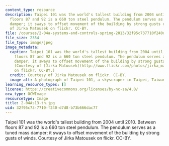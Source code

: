 ```yaml
---
content_type: resource
description: Taipei 101 was the world's tallest building from 2004 until 2010. Between
  floors 87 and 92 is a 660 ton steel pendulum. The pendulum serves as a tuned mass
  damper; it sways to offset movement of the building by strong gusts of winds. Courtesy
  of Jirka Matousek on flickr. CC-BY.
file: /courses/2-04a-systems-and-controls-spring-2013/32f95c737710f240d7d8b73b666dac77_2-04As13-th.jpg
file_size: 2354
file_type: image/jpeg
image_metadata:
  caption: Taipei 101 was the world's tallest building from 2004 until 2010. Between
    floors 87 and 92 is a 660 ton steel pendulum. The pendulum serves as a tuned mass
    damper; it sways to offset movement of the building by strong gusts of winds.
    (Courtesy of [Jirka Matousek](http://www.flickr.com/photos/jirka_matousek/9210053094/)
    on flickr. CC-BY.)
  credit: Courtesy of Jirka Matousek on flickr. CC-BY.
  image-alt: A photograph of Taipei 101, a skyscraper in Taipei, Taiwan.
learning_resource_types: []
license: https://creativecommons.org/licenses/by-nc-sa/4.0/
ocw_type: OCWImage
resourcetype: Image
title: 2-04As13-th.jpg
uid: 32f95c73-7710-f240-d7d8-b73b666dac77
---
```

Taipei 101 was the world's tallest building from 2004 until 2010. Between floors 87 and 92 is a 660 ton steel pendulum. The pendulum serves as a tuned mass damper; it sways to offset movement of the building by strong gusts of winds. Courtesy of Jirka Matousek on flickr. CC-BY.
